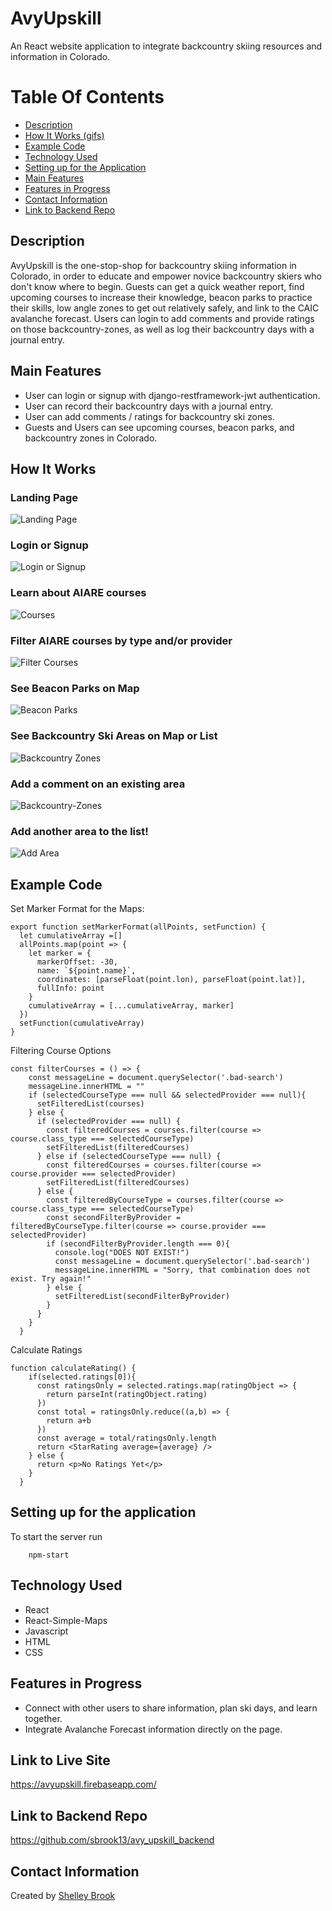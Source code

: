 # AvyUpskill

An React website application to integrate backcountry skiing resources and information in Colorado.

# Table Of Contents 
- [Description](https://github.com/sbrook13/avy-upskill-frontend#description)
- [How It Works (gifs)](https://github.com/sbrook13/avy-upskill-frontend#how-it-works)
- [Example Code](https://github.com/sbrook13/avy-upskill-frontend#example-code)
- [Technology Used](https://github.com/sbrook13/avy-upskill-frontend#technology-used)
- [Setting up for the Application](https://github.com/sbrook13/avy-upskill-frontend#setting-up-for-the-application)
- [Main Features](https://github.com/sbrook13/avy-upskill-frontend#main-features)
- [Features in Progress](https://github.com/sbrook13/avy-upskill-frontend#features-in-progress)
- [Contact Information](https://github.com/sbrook13/avy-upskill-frontend#contact-information)
- [Link to Backend Repo](https://github.com/sbrook13/avy-upskill-frontend#link-to-backend-repo)

## Description

AvyUpskill is the one-stop-shop for backcountry skiing information in Colorado, in order to educate and empower novice backcountry skiers who don't know where to begin. Guests can get a quick weather report, find upcoming courses to increase their knowledge, beacon parks to practice their skills, low angle zones to get out relatively safely, and link to the CAIC avalanche forecast. Users can login to add comments and provide ratings on those backcountry-zones, as well as log their backcountry days with a journal entry.

## Main Features

- User can login or signup with django-restframework-jwt authentication.
- User can record their backcountry days with a journal entry.
- User can add comments / ratings for backcountry ski zones.
- Guests and Users can see upcoming courses, beacon parks, and backcountry zones in Colorado.

## How It Works

### Landing Page


![Landing Page](https://media0.giphy.com/media/O0njrtdNFN5rjdwJ2E/giphy.gif)


### Login or Signup


![Login or Signup](https://media4.giphy.com/media/N9hyNTCfXPxuet8m83/giphy.gif)


### Learn about AIARE courses


![Courses](https://media4.giphy.com/media/sW0fuZX1RcZ0OFakYB/giphy.gif)


### Filter AIARE courses by type and/or provider


![Filter Courses](https://media2.giphy.com/media/5IZmzBGvzwudp3xCdT/giphy.gif)


### See Beacon Parks on Map


![Beacon Parks](https://media1.giphy.com/media/IoHkyHBQ06Kpq98B2P/giphy.gif)


### See Backcountry Ski Areas on Map or List


![Backcountry Zones](https://media0.giphy.com/media/xzb1hQZ7S1Qh2ASUQW/giphy.gif)


### Add a comment on an existing area


![Backcountry-Zones](https://media0.giphy.com/media/ZhdsI01dhcEP3VLFnA/giphy.gif)


### Add another area to the list!


![Add Area](https://media1.giphy.com/media/sXuEFuMVfaWlUAP6ci/giphy.gif)


## Example Code 

Set Marker Format for the Maps:
```
export function setMarkerFormat(allPoints, setFunction) {
  let cumulativeArray =[]
  allPoints.map(point => {
    let marker = {
      markerOffset: -30,
      name: `${point.name}`,
      coordinates: [parseFloat(point.lon), parseFloat(point.lat)],
      fullInfo: point
    }
    cumulativeArray = [...cumulativeArray, marker]
  })
  setFunction(cumulativeArray)
}
```

Filtering Course Options
```
const filterCourses = () => {
    const messageLine = document.querySelector('.bad-search')
    messageLine.innerHTML = ""
    if (selectedCourseType === null && selectedProvider === null){
      setFilteredList(courses)
    } else {
      if (selectedProvider === null) {
        const filteredCourses = courses.filter(course => course.class_type === selectedCourseType)
        setFilteredList(filteredCourses)
      } else if (selectedCourseType === null) {
        const filteredCourses = courses.filter(course => course.provider === selectedProvider)
        setFilteredList(filteredCourses)
      } else {
        const filteredByCourseType = courses.filter(course => course.class_type === selectedCourseType)
        const secondFilterByProvider = filteredByCourseType.filter(course => course.provider === selectedProvider)
        if (secondFilterByProvider.length === 0){
          console.log("DOES NOT EXIST!")
          const messageLine = document.querySelector('.bad-search')
          messageLine.innerHTML = "Sorry, that combination does not exist. Try again!"
        } else {
          setFilteredList(secondFilterByProvider)
        }
      }  
    }
  }
```

Calculate Ratings
```
function calculateRating() {
    if(selected.ratings[0]){
      const ratingsOnly = selected.ratings.map(ratingObject => { 
        return parseInt(ratingObject.rating)
      })
      const total = ratingsOnly.reduce((a,b) => {
        return a+b
      })
      const average = total/ratingsOnly.length
      return <StarRating average={average} />
    } else {
      return <p>No Ratings Yet</p>
    }
  }
```

## Setting up for the application

To start the server run

``` 
    npm-start 
```

## Technology Used

- React
- React-Simple-Maps
- Javascript
- HTML
- CSS

## Features in Progress

- Connect with other users to share information, plan ski days, and learn together. 
- Integrate Avalanche Forecast information directly on the page. 

## Link to Live Site

https://avyupskill.firebaseapp.com/

## Link to Backend Repo

https://github.com/sbrook13/avy_upskill_backend

## Contact Information

Created by [Shelley Brook](https://www.linkedin.com/in/sbrook13/)
